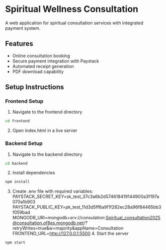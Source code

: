    # Spiritual Wellness Consultation

   A web application for spiritual consultation services with integrated payment system.

   ## Features
   - Online consultation booking
   - Secure payment integration with Paystack
   - Automated receipt generation
   - PDF download capability

   ## Setup Instructions

   ### Frontend Setup
   1. Navigate to the frontend directory
   ```bash
   cd frontend
   ```
   2. Open index.html in a live server

   ### Backend Setup
   1. Navigate to the backend directory
   ```bash
   cd backend
   ```
   2. Install dependencies
   ```bash
   npm install
   ```
   3. Create .env file with required variables:
      PAYSTACK_SECRET_KEY=sk_test_37c3a6b2d574618419144900a3f197a070a1b903
      PAYSTACK_PUBLIC_KEY=pk_test_11d3d5ff6a9f1f282ec28a96f84465bb3f059bad
      MONGODB_URI=mongodb+srv://consulation:Spiritual_consultation2025@consultation.of8es.mongodb.net/?retryWrites=true&w=majority&appName=Consultation
      FRONTEND_URL=http://127.0.0.1:5500
      4. Start the server
   ```bash
   npm start
   ```


